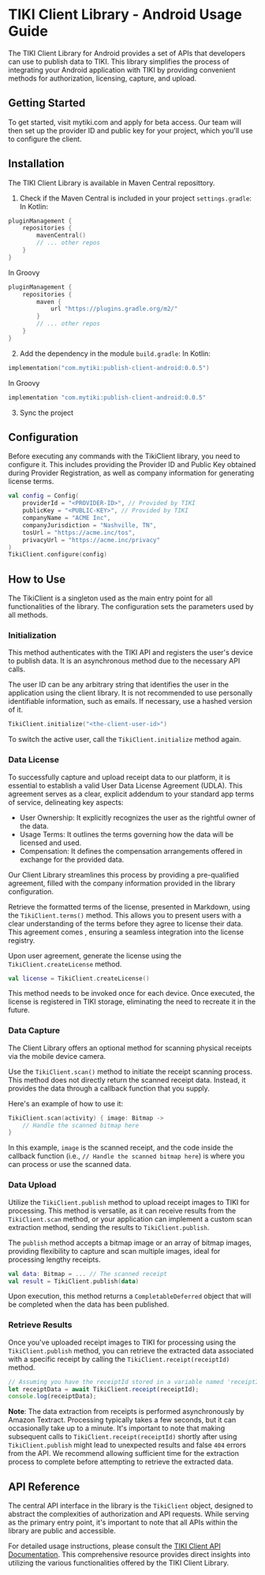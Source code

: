 # TIKI Client Library - Android Usage Guide

The TIKI Client Library for Android provides a set of APIs that developers can use to publish data to TIKI. This library simplifies the process of integrating your Android application with TIKI by providing convenient methods for authorization, licensing, capture, and upload.

## Getting Started

To get started, visit mytiki.com and apply for beta access. Our team will then set up the provider ID and public key for your project, which you'll use to configure the client.

## Installation

The TIKI Client Library is available in Maven Central reposittory.

1. Check if the Maven Central is included in your project `settings.gradle`:
In Kotlin:
```kotlin
pluginManagement {
    repositories {
        mavenCentral()
        // ... other repos
    }
}
```
In Groovy
```groovy
pluginManagement {
    repositories {
        maven {
            url "https://plugins.gradle.org/m2/"
        }
        // ... other repos
    }
}
```
2. Add the dependency in the module `build.gradle`:
In Kotlin:
```kotlin
implementation("com.mytiki:publish-client-android:0.0.5")
```
In Groovy
```groovy
implementation "com.mytiki:publish-client-android:0.0.5"
```

3. Sync the project
  
## Configuration

Before executing any commands with the TikiClient library, you need to configure it. This includes providing the Provider ID and Public Key obtained during Provider Registration, as well as company information for generating license terms.

```kotlin
val config = Config(
    providerId = "<PROVIDER-ID>", // Provided by TIKI
    publicKey = "<PUBLIC-KEY>", // Provided by TIKI
    companyName = "ACME Inc",
    companyJurisdiction = "Nashville, TN",
    tosUrl = "https://acme.inc/tos",
    privacyUrl = "https://acme.inc/privacy"
)
TikiClient.configure(config)
```

## How to Use

The TikiClient is a singleton used as the main entry point for all functionalities of the library. The configuration sets the parameters used by all methods.

### Initialization

This method authenticates with the TIKI API and registers the user's device to publish data. It is an asynchronous method due to the necessary API calls.

The user ID can be any arbitrary string that identifies the user in the application using the client library. It is not recommended to use personally identifiable information, such as emails. If necessary, use a hashed version of it.

```kotlin
TikiClient.initialize("<the-client-user-id>")
```

To switch the active user, call the `TikiClient.initialize` method again.

### Data License

To successfully capture and upload receipt data to our platform, it is essential to establish a valid User Data License Agreement (UDLA). This agreement serves as a clear, explicit addendum to your standard app terms of service, delineating key aspects:

- User Ownership: It explicitly recognizes the user as the rightful owner of the data.
- Usage Terms: It outlines the terms governing how the data will be licensed and used.
- Compensation: It defines the compensation arrangements offered in exchange for the provided data.

Our Client Library streamlines this process by providing a pre-qualified agreement, filled with the company information provided in the library configuration.

Retrieve the formatted terms of the license, presented in Markdown, using the `TikiClient.terms()` method. This allows you to present users with a clear understanding of the terms before they agree to license their data. This agreement comes , ensuring a seamless integration into the license registry.

Upon user agreement, generate the license using the `TikiClient.createLicense` method.

```kotlin
val license = TikiClient.createLicense()
```

This method needs to be invoked once for each device. Once executed, the license is registered in TIKI storage, eliminating the need to recreate it in the future.

### Data Capture

The Client Library offers an optional method for scanning physical receipts via the mobile device camera.

Use the `TikiClient.scan()` method to initiate the receipt scanning process. This method does not directly return the scanned receipt data. Instead, it provides the data through a callback function that you supply.

Here's an example of how to use it:

```kotlin
TikiClient.scan(activity) { image: Bitmap ->
    // Handle the scanned bitmap here
}
```

In this example, `image` is the scanned receipt, and the code inside the callback function (i.e., `// Handle the scanned bitmap here`) is where you can process or use the scanned data.

### Data Upload

Utilize the `TikiClient.publish` method to upload receipt images to TIKI for processing. This method is versatile, as it can receive results from the `TikiClient.scan` method, or your application can implement a custom scan extraction method, sending the results to `TikiClient.publish`.

The `publish` method accepts a bitmap image or an array of bitmap images, providing flexibility to capture and scan multiple images, ideal for processing lengthy receipts.

```kotlin
val data: Bitmap = ... // The scanned receipt
val result = TikiClient.publish(data)
```

Upon execution, this method returns a `CompletableDeferred` object that will be completed when the data has been published.

### Retrieve Results

Once you've uploaded receipt images to TIKI for processing using the `TikiClient.publish` method, you can retrieve the extracted data associated with a specific receipt by calling the `TikiClient.receipt(receiptId)` method.

```typescript
// Assuming you have the receiptId stored in a variable named 'receiptId'
let receiptData = await TikiClient.receipt(receiptId);
console.log(receiptData);
```

**Note**: The data extraction from receipts is performed asynchronously by Amazon Textract. Processing typically takes a few seconds, but it can occasionally take up to a minute. It's important to note that making subsequent calls to `TikiClient.receipt(receiptId)` shortly after using `TikiClient.publish` might lead to unexpected results and false `404` errors from the API. We recommend allowing sufficient time for the extraction process to complete before attempting to retrieve the extracted data.
 
## API Reference

The central API interface in the library is the `TikiClient` object, designed to abstract the complexities of authorization and API requests. While serving as the primary entry point, it's important to note that all APIs within the library are public and accessible.

For detailed usage instructions, please consult the [TIKI Client API Documentation](https://android.client.mytiki.com). This comprehensive resource provides direct insights into utilizing the various functionalities offered by the TIKI Client Library.